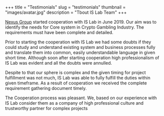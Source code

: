 +++
title = "Testimonials"
slug = "testimonials"
thumbnail = "images/avatar.jpg"
description = "Tbout IS Lab Team"
+++

[Nexus Group](https://nexusgroup.io/) started cooperation with IS Lab in June 2019. Our aim was to identify the needs for Core system in Crypto Gambling Industry. The requirements must have been complete and detailed.

Prior to starting the cooperation with IS Lab we had some doubts if they could study and understand existing system and business processes fully and translate them into common, easily understandable language in given short time. Although soon after starting cooperation high professionalism of IS Lab was evident and all the doubts were annulled.

Despite to that our sphere is complex and the given timing for project fulfillment was not much, IS Lab was able to fully fulfill the duties within given timeframe. As a result of cooperation we received the complete requirement gathering document timely.

The Cooperation process was pleasant. We, based on our experience with IS Lab consider them as a company of high professional culture and trustworthy partner for complex projects
